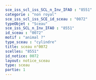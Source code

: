 ```yaml
---
sce_iss_scl_iss_SCL_n_Inv_IFAO : "8551"
categorie : "non royal"
sce_iss_scl_iss_SCE_id_sceau : "0072"
typeObjet : "Sceau"
sce_iss_SCL_n_Inv_IFAO : "8551"
id_sceau : "0072"
motif : "animal ?"
type_sceau : "cylindre"
title: sceau n°0072
scelles: "8551"
id_notice: 0072
layout: notice_sceau
type: sceau
partie: 1
---
```

